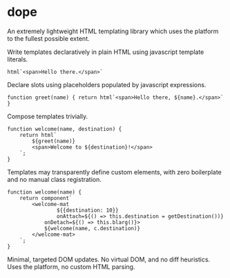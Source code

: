 # dope

An extremely lightweight HTML templating library which uses the platform to the fullest possible extent.

Write templates declaratively in plain HTML using javascript template literals.

    html`<span>Hello there.</span>`

Declare slots using placeholders populated by javascript expressions.

    function greet(name) { return html`<span>Hello there, ${name}.</span>` }

Compose templates trivially.

    function welcome(name, destination) {
        return html`
            ${greet(name)}
            <span>Welcome to ${destination}!</span>
        `;
    }

Templates may transparently define custom elements, with zero boilerplate and no manual class registration.

    function welcome(name) {
        return component`
            <welcome-mat
                    ${{destination: 10}}
                    onAttach=${() => this.destination = getDestination())}
	            onDetach=${() => this.blarg()}>
                ${welcome(name, c.destination)}
            </welcome-mat>
        `;
    }

Minimal, targeted DOM updates.
No virtual DOM, and no diff heuristics.
Uses the platform, no custom HTML parsing.
